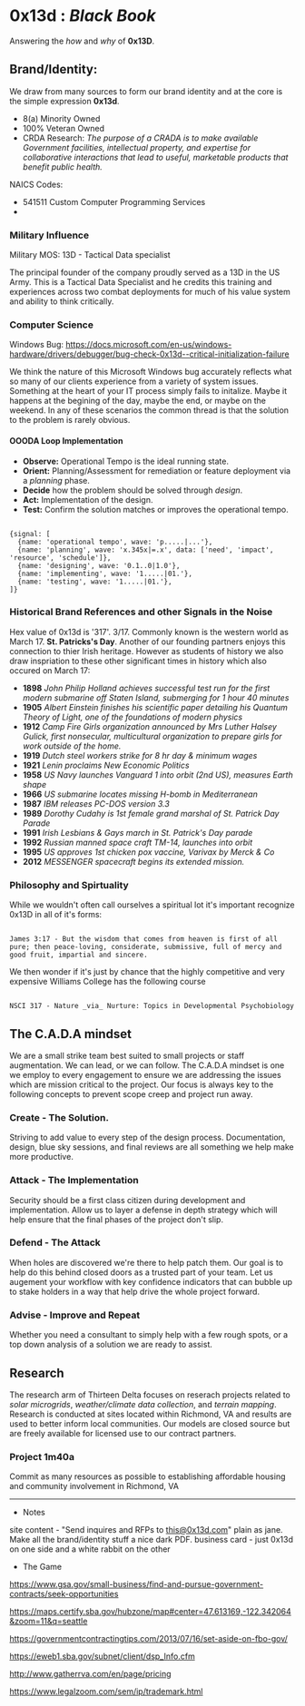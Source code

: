 # 0x13d : _Black Book_

Answering the _how_ and _why_ of <strong>0x13D</strong>.

## Brand/Identity:

We draw from many sources to form our brand identity and at the core is the simple expression <strong>0x13d</strong>.

* 8(a) Minority Owned
* 100% Veteran Owned
* CRDA Research: _The purpose of a CRADA is to make available Government facilities, intellectual property, and expertise for collaborative interactions that lead to useful, marketable products that benefit public health._

NAICS Codes:
* 541511 Custom Computer Programming Services
* 

### Military Influence

Military MOS: 13D - Tactical Data specialist

The principal founder of the company proudly served as a 13D in the US Army. This is a Tactical Data Specialist and he credits this training and experiences across two combat deployments for much of his value system and ability to think critically.

### Computer Science

Windows Bug: https://docs.microsoft.com/en-us/windows-hardware/drivers/debugger/bug-check-0x13d--critical-initialization-failure

We think the nature of this Microsoft Windows bug accurately reflects what so many of our clients experience from a variety of system issues. Something at the heart of your IT process simply fails to initalize. Maybe it happens at the begining of the day, maybe the end, or maybe on the weekend. In any of these scenarios the common thread is that the solution to the problem is rarely obvious.

#### OOODA Loop Implementation

* **Observe:** Operational Tempo is the ideal running state.
* **Orient:** Planning/Assessment for remediation or feature deployment via a _planning_ phase.
* **Decide** how the problem should be solved through _design_.
* **Act:** Implementation of the design.
* **Test:** Confirm the solution matches or improves the operational tempo.

```wavedrom

{signal: [
  {name: 'operational tempo', wave: 'p.....|...'},
  {name: 'planning', wave: 'x.345x|=.x', data: ['need', 'impact', 'resource', 'schedule']},
  {name: 'designing', wave: '0.1..0|1.0'},
  {name: 'implementing', wave: '1.....|01.'},
  {name: 'testing', wave: '1.....|01.'},
]}

```

### Historical Brand References and other Signals in the Noise

Hex value of 0x13d is '317'. 3/17. Commonly known is the western world as March 17. <strong>St. Patricks's Day</strong>. Another of our founding partners enjoys this connection to thier Irish heritage. However as students of history we also draw inspriation to these other significant times in history which also occured on March 17:

* **1898** _John Philip Holland achieves successful test run for the first modern submarine off Staten Island, submerging for 1 hour 40 minutes_
* **1905** _Albert Einstein finishes his scientific paper detailing his Quantum Theory of Light, one of the foundations of modern physics_
* **1912** _Camp Fire Girls organization announced by Mrs Luther Halsey Gulick, first nonsecular, multicultural organization to prepare girls for work outside of the home._
* **1919** _Dutch steel workers strike for 8 hr day & minimum wages_
* **1921** _Lenin proclaims New Economic Politics_
* **1958** _US Navy launches Vanguard 1 into orbit (2nd US), measures Earth shape_
* **1966** _US submarine locates missing H-bomb in Mediterranean_
* **1987** _IBM releases PC-DOS version 3.3_
* **1989** _Dorothy Cudahy is 1st female grand marshal of St. Patrick Day Parade_
* **1991** _Irish Lesbians & Gays march in St. Patrick's Day parade_
* **1992** _Russian manned space craft TM-14, launches into orbit_
* **1995** _US approves 1st chicken pox vaccine, Varivax by Merck & Co_
* **2012** _MESSENGER spacecraft begins its extended mission._

### Philosophy and Spirtuality

While we wouldn't often call ourselves a spiritual lot it's important recognize 0x13D in all of it's forms:

```

James 3:17 - But the wisdom that comes from heaven is first of all pure; then peace-loving, considerate, submissive, full of mercy and good fruit, impartial and sincere.

```

We then wonder if it's just by chance that the highly competitive and very expensive Williams College has the following course

```

NSCI 317 - Nature _via_ Nurture: Topics in Developmental Psychobiology

```

## The C.A.D.A mindset

We are a small strike team best suited to small projects or staff augmentation. We can lead, or we can follow. The C.A.D.A mindset is one we employ to every engagement to ensure we are addressing the issues which are mission critical to the project. Our focus is always key to the following concepts to prevent scope creep and project run away.

### Create - The Solution. 

Striving to add value to every step of the design process. Documentation, design, blue sky sessions, and final reviews are all something we help make more productive.


### Attack - The Implementation

Security should be a first class citizen during development and implementation. Allow us to layer a defense in depth strategy which will help ensure that the final phases of the project don't slip.

### Defend - The Attack

When holes are discovered we're there to help patch them. Our goal is to help do this behind closed doors as a trusted part of your team. Let us augement your workflow with key confidence indicators that can bubble up to stake holders in a way that help drive the whole project forward.

### Advise - Improve and Repeat

Whether you need a consultant to simply help with a few rough spots, or a top down analysis of a solution we are ready to assist. 

## Research

The research arm of Thirteen Delta focuses on reserach projects related to _solar microgrids_, _weather/climate data collection_, and _terrain mapping_. Research is conducted at sites located within Richmond, VA and results are used to better inform local communities. Our models are closed source but are freely available for licensed use to our contract partners.

### Project 1m40a

Commit as many resources as possible to establishing affordable housing and community involvement in Richmond, VA

-------------------------

- Notes

site content - "Send inquires and RFPs to this@0x13d.com" plain as jane. Make all the brand/identity stuff a nice dark PDF. 
business card - just 0x13d on one side and a white rabbit on the other

- The Game

https://www.gsa.gov/small-business/find-and-pursue-government-contracts/seek-opportunities

https://maps.certify.sba.gov/hubzone/map#center=47.613169,-122.342064&zoom=11&q=seattle

https://governmentcontractingtips.com/2013/07/16/set-aside-on-fbo-gov/

https://eweb1.sba.gov/subnet/client/dsp_Info.cfm

http://www.gatherrva.com/en/page/pricing

https://www.legalzoom.com/sem/ip/trademark.html

